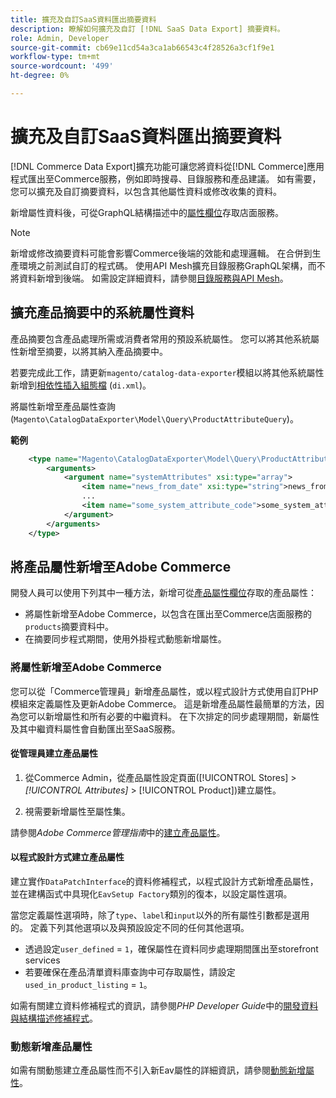 ```yaml
---
title: 擴充及自訂SaaS資料匯出摘要資料
description: 瞭解如何擴充及自訂 [!DNL SaaS Data Export] 摘要資料。
role: Admin, Developer
source-git-commit: cb69e11cd54a3ca1ab66543c4f28526a3cf1f9e1
workflow-type: tm+mt
source-wordcount: '499'
ht-degree: 0%

---
```


# 擴充及自訂SaaS資料匯出摘要資料

[!DNL Commerce Data Export]擴充功能可讓您將資料從[!DNL Commerce]應用程式匯出至Commerce服務，例如即時搜尋、目錄服務和產品建議。 如有需要，您可以擴充及自訂摘要資料，以包含其他屬性資料或修改收集的資料。

新增屬性資料後，可從GraphQL結構描述中的[屬性欄位](https://developer.adobe.com/commerce/services/graphql/catalog-service/products/#productviewattribute-type)存取店面服務。

>[!NOTE]
>
>新增或修改摘要資料可能會影響Commerce後端的效能和處理邏輯。 在合併到生產環境之前測試自訂的程式碼。 使用API Mesh擴充目錄服務GraphQL架構，而不將資料新增到後端。 如需設定詳細資料，請參閱[目錄服務與API Mesh](../catalog-service/mesh.md)。

## 擴充產品摘要中的系統屬性資料

產品摘要包含產品處理所需或消費者常用的預設系統屬性。 您可以將其他系統屬性新增至摘要，以將其納入產品摘要中。

若要完成此工作，請更新`magento/catalog-data-exporter`模組以將其他系統屬性新增到[相依性插入組態檔](https://developer.adobe.com/commerce/php/development/build/dependency-injection-file/) (`di.xml`)。

將屬性新增至產品屬性查詢(`Magento\CatalogDataExporter\Model\Query\ProductAttributeQuery`)。

**範例**

```xml
    <type name="Magento\CatalogDataExporter\Model\Query\ProductAttributeQuery">
        <arguments>
            <argument name="systemAttributes" xsi:type="array">
                <item name="news_from_date" xsi:type="string">news_from_date</item>
                ...
                <item name="some_system_attribute_code">some_system_attribute_code</item>
            </argument>
        </arguments>
    </type>
```

## 將產品屬性新增至Adobe Commerce

開發人員可以使用下列其中一種方法，新增可從[產品屬性欄位](https://developer.adobe.com/commerce/services/graphql/catalog-service/products/#output-fields)存取的產品屬性：

- 將屬性新增至Adobe Commerce，以包含在匯出至Commerce店面服務的`products`摘要資料中。
- 在摘要同步程式期間，使用外掛程式動態新增屬性。

### 將屬性新增至Adobe Commerce

您可以從「Commerce管理員」新增產品屬性，或以程式設計方式使用自訂PHP模組來定義屬性及更新Adobe Commerce。 這是新增產品屬性最簡單的方法，因為您可以新增屬性和所有必要的中繼資料。 在下次排定的同步處理期間，新屬性及其中繼資料屬性會自動匯出至SaaS服務。

#### 從管理員建立產品屬性

1. 從Commerce Admin，從產品屬性設定頁面([!UICONTROL Stores] > *[!UICONTROL Attributes]* > [!UICONTROL Product])建立屬性。

1. 視需要新增屬性至屬性集。

請參閱&#x200B;*Adobe Commerce管理指南*&#x200B;中的[建立產品屬性](https://experienceleague.adobe.com/zh-hant/docs/commerce-admin/catalog/product-attributes/create/attribute-product-create)。

#### 以程式設計方式建立產品屬性

建立實作`DataPatchInterface`的資料修補程式，以程式設計方式新增產品屬性，並在建構函式中具現化`EavSetup Factory`類別的復本，以設定屬性選項。

當您定義屬性選項時，除了`type`、`label`和`input`以外的所有屬性引數都是選用的。 定義下列其他選項以及與預設設定不同的任何其他選項。

- 透過設定`user_defined` = `1`，確保屬性在資料同步處理期間匯出至storefront services
- 若要確保在產品清單資料庫查詢中可存取屬性，請設定`used_in_product_listing` = `1`。

如需有關建立資料修補程式的資訊，請參閱&#x200B;*PHP Developer Guide*&#x200B;中的[開發資料與結構描述修補程式](https://developer.adobe.com/commerce/php/development/components/declarative-schema/patches/)。

### 動態新增產品屬性

如需有關動態建立產品屬性而不引入新Eav屬性的詳細資訊，請參閱[動態新增屬性](add-attribute-dynamically.md)。
